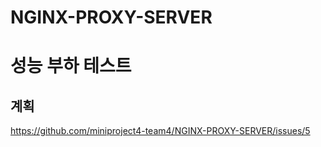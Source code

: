 # NGINX-PROXY-SERVER
# 성능 부하 테스트
## 계획
https://github.com/miniproject4-team4/NGINX-PROXY-SERVER/issues/5
